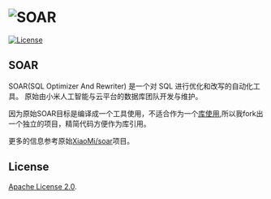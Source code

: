 # ![SOAR](https://raw.githubusercontent.com/XiaoMi/soar/master/doc/images/logo.png)

[![License](https://img.shields.io/badge/License-Apache%202.0-blue.svg)](http://github.com/smallnest/soar/blob/master/LICENSE)

## SOAR

SOAR(SQL Optimizer And Rewriter) 是一个对 SQL 进行优化和改写的自动化工具。 原始由小米人工智能与云平台的数据库团队开发与维护。

因为原始SOAR目标是编译成一个工具使用，不适合作为一个[库使用](https://github.com/XiaoMi/soar/issues/201),所以我fork出一个独立的项目，精简代码方便作为库引用。

更多的信息参考原始[XiaoMi/soar](https://github.com/XiaoMi/soar)项目。


## License

[Apache License 2.0](https://github.com/XiaoMi/soar/blob/master/LICENSE).
